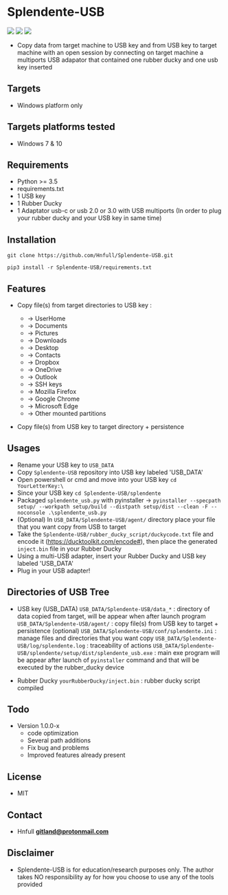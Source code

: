 # Splendente-USB

![](https://img.shields.io/badge/Python->=3.5-blue.svg)
![](https://img.shields.io/badge/Version-1.0.4-green.svg)
![](https://img.shields.io/badge/Licence-MIT-red.svg)

- Copy data from target machine to USB key and  from USB key to target machine with an open session by connecting on target machine a multiports USB adapator that contained one rubber ducky and one usb key inserted

## Targets
- Windows platform only

## Targets platforms tested
- Windows 7 & 10

## Requirements
- Python >= 3.5
- requirements.txt
- 1 USB key
- 1 Rubber Ducky
- 1 Adaptator usb-c or usb 2.0 or 3.0 with USB multiports (In order to plug your rubber ducky and your USB key in same time)

## Installation
`git clone https://github.com/Hnfull/Splendente-USB.git`

`pip3 install -r Splendente-USB/requirements.txt`

## Features
- Copy file(s) from target directories to USB key : 
  - -> UserHome
  - -> Documents 
  - -> Pictures
  - -> Downloads
  - -> Desktop
  - -> Contacts
  - -> Dropbox
  - -> OneDrive
  - -> Outlook
  - -> SSH keys
  - -> Mozilla Firefox
  - -> Google Chrome
  - -> Microsoft Edge
  - -> Other mounted partitions 
  
- Copy file(s) from USB key to target directory + persistence

## Usages
- Rename your USB key to `USB_DATA`
- Copy `Splendente-USB` repository into USB key labeled 'USB_DATA'
- Open powershell or cmd and move into your USB key `cd YourLetterKey:\`
- Since your USB key `cd Splendente-USB/splendente`
- Packaged  `splendente_usb.py` with pyinstaller -> `pyinstaller --specpath setup/ --workpath setup/build --distpath setup/dist --clean -F --noconsole .\splendente_usb.py`
- (Optional) In `USB_DATA/Splendente-USB/agent/` directory place your file that you want copy from USB to target
- Take the `Splendente-USB/rubber_ducky_script/duckycode.txt` file and encode it (https://ducktoolkit.com/encode#), then place the generated `inject.bin` file in your Rubber Ducky
- Using a multi-USB adapter, insert your Rubber Ducky and USB key labeled 'USB_DATA'
- Plug in your USB adapter!

## Directories of USB Tree 
- USB key (USB_DATA) 
`USB_DATA/Splendente-USB/data_*` : directory of data copied from target, will be appear when after launch program 
`USB_DATA/Splendente-USB/agent/` : copy file(s) from USB key to target + persistence (optional) 
`USB_DATA/Splendente-USB/conf/splendente.ini` :  manage files and directories that you want copy 
`USB_DATA/Splendente-USB/log/splendente.log` : traceability of actions 
`USB_DATA/Splendente-USB/splendente/setup/dist/splendente_usb.exe` : main exe program will be appear after launch of `pyinstaller` command and that will be executed by the rubber_ducky device 

- Rubber Ducky
`yourRubberDucky/inject.bin` : rubber ducky script compiled 

## Todo
- Version 1.0.0-x
  - code optimization
  - Several path additions
  - Fix bug and problems
  - Improved features already present
  
## License
- MIT

## Contact
- Hnfull **gitland@protonmail.com**

## Disclaimer
- Splendente-USB is for education/research purposes only. The author takes NO responsibility ay for how you choose to use any of the tools provided
